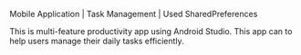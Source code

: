 Mobile Application | Task Management | Used SharedPreferences

This is multi-feature productivity app using Android Studio. This app can to help users manage their daily tasks efficiently. 

